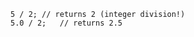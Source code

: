<pre class="prettyprint lang-java"><code>5 / 2; // returns 2 (integer division!)
5.0 / 2;   // returns 2.5
</code></pre>